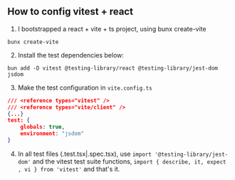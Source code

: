 ## How to config vitest + react

1. I bootstrapped a react + vite + ts project, using bunx create-vite

```shell
bunx create-vite
```

2. Install the test dependencies below:

```shell
bun add -D vitest @testing-library/react @testing-library/jest-dom jsdom
```

3. Make the test configuration in `vite.config.ts`

```json
/// <reference types="vitest" />
/// <reference types="vite/client" />
{...}
test: {
    globals: true,
    environment: "jsdom"
}
```

4. In all test files (.test.tsx|.spec.tsx), use `import '@testing-library/jest-dom'` and the vitest test suite functions, `import { describe, it, expect , vi } from 'vitest'` and that's it.
